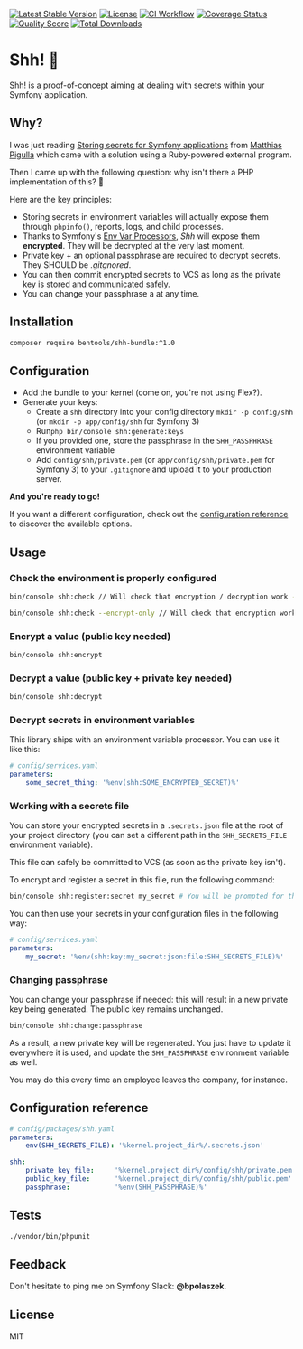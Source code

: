 [![Latest Stable Version](https://poser.pugx.org/bentools/shh-bundle/v/stable)](https://packagist.org/packages/bentools/shh-bundle)
[![License](https://poser.pugx.org/bentools/shh-bundle/license)](https://packagist.org/packages/bentools/shh-bundle)
[![CI Workflow](https://github.com/bpolaszek/shh-bundle/actions/workflows/ci.yml/badge.svg)](https://github.com/bpolaszek/shh-bundle/actions/workflows/ci.yml)
[![Coverage Status](https://coveralls.io/repos/github/bpolaszek/shh-bundle/badge.svg?branch=master)](https://coveralls.io/github/bpolaszek/shh-bundle?branch=master)
[![Quality Score](https://img.shields.io/scrutinizer/g/bpolaszek/shh-bundle.svg?style=flat-square)](https://scrutinizer-ci.com/g/bpolaszek/shh-bundle)
[![Total Downloads](https://poser.pugx.org/bentools/shh-bundle/downloads)](https://packagist.org/packages/bentools/shh-bundle)

# Shh! 🤫

Shh! is a proof-of-concept aiming at dealing with secrets within your Symfony application.

## Why?

I was just reading [Storing secrets for Symfony applications](https://www.webfactory.de/blog/storing-secrets-for-symfony-applications) from [Matthias Pigulla](https://github.com/mpdude) which came with a solution using a Ruby-powered external program.

Then I came up with the following question: why isn't there a PHP implementation of this? 🤔

Here are the key principles:

* Storing secrets in environment variables will actually expose them through `phpinfo()`, reports, logs, and child processes.
* Thanks to Symfony's [Env Var Processors](https://symfony.com/doc/current/configuration/env_var_processors.html), _Shh_ will expose them **encrypted**. They will be decrypted at the very last moment.
* Private key + an optional passphrase are required to decrypt secrets. They SHOULD be _.gitgnored_.
* You can then commit encrypted secrets to VCS as long as the private key is stored and communicated safely.
* You can change your passphrase a at any time.

## Installation

```bash
composer require bentools/shh-bundle:^1.0
```

## Configuration

* Add the bundle to your kernel (come on, you're not using Flex?).
* Generate your keys:
    * Create a `shh` directory into your config directory `mkdir -p config/shh` (or `mkdir -p app/config/shh` for Symfony 3)
    * Run`php bin/console shh:generate:keys`
    * If you provided one, store the passphrase in the `SHH_PASSPHRASE` environment variable
    * Add `config/shh/private.pem` (or `app/config/shh/private.pem` for Symfony 3) to your `.gitignore` and upload it to your production server.

**And you're ready to go!**

If you want a different configuration, check out the [configuration reference](#configuration-reference) to discover the available options.

## Usage

### Check the environment is properly configured

```bash
bin/console shh:check // Will check that encryption / decryption work - both private and public keys are needed.
```

```bash
bin/console shh:check --encrypt-only // Will check that encryption works - only public key is needed?
```

### Encrypt a value (public key needed)

```bash
bin/console shh:encrypt
```

### Decrypt a value (public key + private key needed)

```bash
bin/console shh:decrypt
```

### Decrypt secrets in environment variables

This library ships with an environment variable processor. You can use it like this:

```yaml
# config/services.yaml
parameters:
    some_secret_thing: '%env(shh:SOME_ENCRYPTED_SECRET)%'

```

### Working with a secrets file

You can store your encrypted secrets in a `.secrets.json` file at the root of your project directory (you can set a different path in the `SHH_SECRETS_FILE` environment variable).

This file can safely be committed to VCS (as soon as the private key isn't).

To encrypt and register a secret in this file, run the following command:

```bash
bin/console shh:register:secret my_secret # You will be prompted for the value of "my_secret"
```

You can then use your secrets in your configuration files in the following way:

```yaml
# config/services.yaml
parameters:
    my_secret: '%env(shh:key:my_secret:json:file:SHH_SECRETS_FILE)%'

```

### Changing passphrase

You can change your passphrase if needed: this will result in a new private key being generated. The public key remains unchanged.

```bash
bin/console shh:change:passphrase
```

As a result, a new private key will be regenerated. You just have to update it everywhere it is used,
and update the `SHH_PASSPHRASE` environment variable as well.

You may do this every time an employee leaves the company, for instance.

## Configuration reference

```yaml
# config/packages/shh.yaml
parameters:
    env(SHH_SECRETS_FILE): '%kernel.project_dir%/.secrets.json'

shh:
    private_key_file:     '%kernel.project_dir%/config/shh/private.pem'
    public_key_file:      '%kernel.project_dir%/config/shh/public.pem'
    passphrase:           '%env(SHH_PASSPHRASE)%'
```

## Tests

```bash
./vendor/bin/phpunit
```

## Feedback

Don't hesitate to ping me on Symfony Slack: **@bpolaszek**.

## License

MIT
